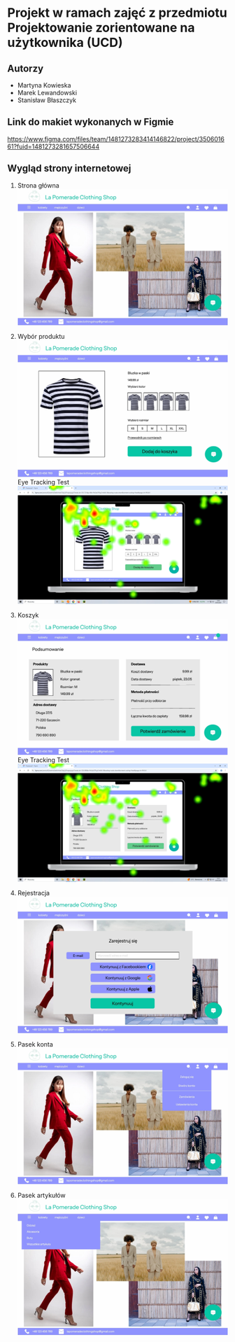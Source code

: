 # Projekt w ramach zajęć z przedmiotu Projektowanie zorientowane na użytkownika (UCD)

## Autorzy
- Martyna Kowieska
- Marek Lewandowski
- Stanisław Błaszczyk

## Link do makiet wykonanych w Figmie
https://www.figma.com/files/team/1481273283414146822/project/350601661?fuid=1481273281657506644

## Wygląd strony internetowej
1. Strona główna
![Strona główna](makiety/strona_glowna.png)

2. Wybór produktu
![Wybór produktu](makiety/zakup.png)
Eye Tracking Test
![Wybór produktu](eye_tracker/zakup_suma_wszystkich.png)

3. Koszyk
![Koszyk](makiety/koszyk_podsumowanie.png)
Eye Tracking Test
![Koszyk](eye_tracker/koszyk_suma_wszystkich.png)

4. Rejestracja
![Sortowanie](makiety/rejestracja.png)

5. Pasek konta
![Pasek konta](makiety/pasek_konta.png)

6. Pasek artykułów
![Pasek artykułów](makiety/pasek_artykulow.png)
